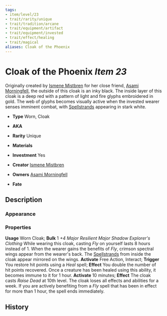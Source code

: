 ```yaml
---
tags:
- item/level/23 
- trait/rarity/unique
- trait/tradition/arcane 
- trait/equipment/artifact 
- trait/equipment/invested 
- trait/effect/healing 
- trait/magical 
aliases: Cloak of the Phoenix
---
```

# Cloak of the Phoenix *Item 23*

Originally created by [Ismene Mistbren](../npcs/people/Ismene%20Mistbren-Glassbraid.md) for her close friend, [Asami Morningfell](../npcs/people/Asami%20Morningfell.md), the outside of this cloak is an inky black. The inside layer of this cloak is a deep red with a pattern of light and fire glyphs embroidered in gold. The web of glyphs becomes visually active when the invested wearer senses imminent combat, with [Spellstrands](../fundamentals/spellstrand.md) appearing in stark white.

- **Type** Worn, Cloak
- **AKA**
- **Rarity** Unique
- **Materials** 
- **Investment** Yes

- **Creator** [Ismene Mistbren](../npcs/people/Ismene%20Mistbren-Glassbraid.md)
- **Owners** [Asami Morningfell](../npcs/people/Asami%20Morningfell.md)
- **Fate**

## Description
### Appearance

### Properties
**Usage** Worn Cloak; **Bulk** 1
*+4 Major Resilient Major Shadow Explorer's Clothing*
While wearing this cloak, casting *Fly* on yourself lasts 8 hours instead of 1. When the wearer gains the benefits of *Fly*, crimson spectral wings appear from the wearer's back. The [Spellstrands](../fundamentals/spellstrand.md) from inside the cloak appear mirrored on the wings.
**Activate** Free Action, Interact; **Trigger** You restore hit points using a *Heal* spell; **Effect** You double the number of hit points recovered. Once a creature has been healed using this ability, it becomes immune to it for 1 hour.
**Activate** 10 minutes; **Effect** The cloak casts *Raise Dead* at 10th level. The cloak loses all effects and abilities for a week. If you are actively benefiting from a *Fly* spell that has been in effect for more than 1 hour, the spell ends immediately.

## History